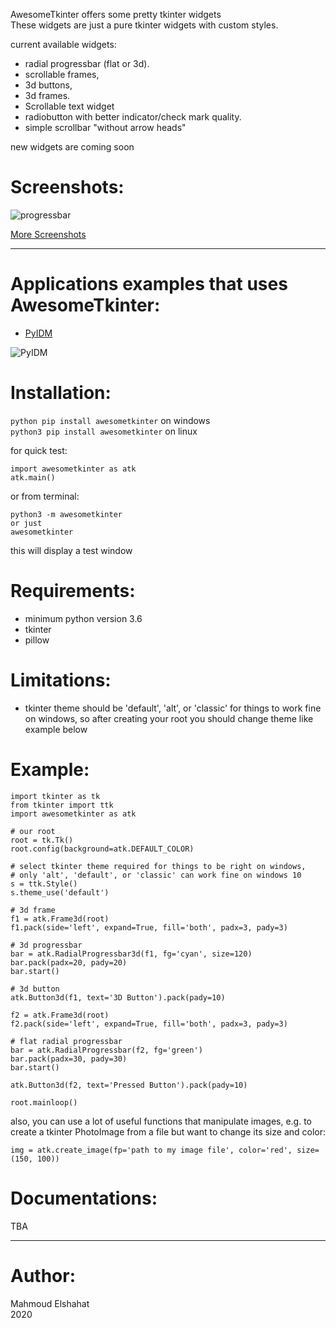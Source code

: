 AwesomeTkinter offers some pretty tkinter widgets  
These widgets are just a pure tkinter widgets with custom styles.

current available widgets:
- radial progressbar (flat or 3d).
- scrollable frames,
- 3d buttons,
- 3d frames.
- Scrollable text widget
- radiobutton with better indicator/check mark quality.
- simple scrollbar "without arrow heads"

new widgets are coming soon


# Screenshots:
![progressbar](https://user-images.githubusercontent.com/37757246/93717162-3c059b80-fb74-11ea-9998-00fc5ba82ca3.png)

[More Screenshots](https://github.com/Aboghazala/AwesomeTkinter/issues/1)

--------------------------------------------------------------------------------------------------------------------


# Applications examples that uses AwesomeTkinter:
- [PyIDM](https://github.com/pyIDM/PyIDM)

![PyIDM](https://user-images.githubusercontent.com/58998813/92564079-e4fcee00-f278-11ea-83e1-9a272bc06b0f.png)

# Installation:
`python pip install awesometkinter` on windows  
`python3 pip install awesometkinter` on linux

for quick test:
```
import awesometkinter as atk
atk.main()
```

or from terminal:
```
python3 -m awesometkinter
or just
awesometkinter
```
this will display a test window

# Requirements:
- minimum python version 3.6
- tkinter
- pillow

# Limitations:
- tkinter theme should be 'default', 'alt', or 'classic' for things to
  work fine on windows, so after creating your root you should change
  theme like example below


# Example:
```
import tkinter as tk
from tkinter import ttk
import awesometkinter as atk

# our root
root = tk.Tk()
root.config(background=atk.DEFAULT_COLOR)

# select tkinter theme required for things to be right on windows,
# only 'alt', 'default', or 'classic' can work fine on windows 10
s = ttk.Style()
s.theme_use('default')

# 3d frame
f1 = atk.Frame3d(root)
f1.pack(side='left', expand=True, fill='both', padx=3, pady=3)

# 3d progressbar
bar = atk.RadialProgressbar3d(f1, fg='cyan', size=120)
bar.pack(padx=20, pady=20)
bar.start()

# 3d button
atk.Button3d(f1, text='3D Button').pack(pady=10)

f2 = atk.Frame3d(root)
f2.pack(side='left', expand=True, fill='both', padx=3, pady=3)

# flat radial progressbar
bar = atk.RadialProgressbar(f2, fg='green')
bar.pack(padx=30, pady=30)
bar.start()

atk.Button3d(f2, text='Pressed Button').pack(pady=10)

root.mainloop()
```

also, you can use a lot of useful functions that manipulate images, e.g.
to create a tkinter PhotoImage from a file but want to change its size
and color:
```
img = atk.create_image(fp='path to my image file', color='red', size=(150, 100))
```

# Documentations:
TBA

---
# Author:
Mahmoud Elshahat  
2020
